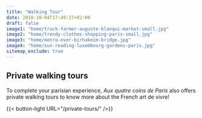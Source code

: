 ```yaml
---
title: "Walking Tour"
date: 2018-10-04T17:49:17+02:00
draft: false
image1: "home/truck-farmer-auguste-blanqui-market-small.jpg"
image2: "home/trendy-clothes-shopping-paris-small.jpg"
image3: "home/metro-over-birhakeim-bridge.jpg"
image4: "home/sun-reading-luxembourg-gardens-paris.jpg"
sitemap_exclude: true
---
```


## Private walking tours
To complete your parisian experience, *Aux quatre coins de Paris* also offers private walking tours to know more about the French art de vivre!

{{< button-light URL="/private-tours/" />}}
